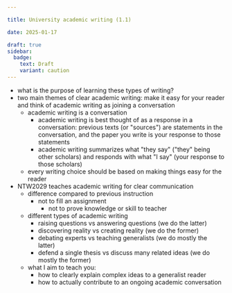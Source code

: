 ```yaml
---

title: University academic writing (1.1)

date: 2025-01-17

draft: true
sidebar:
  badge:
    text: Draft
    variant: caution
---
```


- what is the purpose of learning these types of writing?
- two main themes of clear academic writing: make it easy for your reader and think of academic writing as joining a conversation
	- academic writing is a conversation
		- academic writing is best thought of as a response in a conversation: previous texts (or "sources") are statements in the conversation, and the paper you write is your response to those statements
		- academic writing summarizes what "they say" ("they" being other scholars) and responds with what "I say" (your response to those scholars)
	- every writing choice should be based on making things easy for the reader
- NTW2029 teaches academic writing for clear communication
	- difference compared to previous instruction
		- not to fill an assignment
			- not to prove knowledge or skill to teacher
	- different types of academic writing
		- raising questions vs answering questions (we do the latter)
		- discovering reality vs creating reality (we do the former)
		- debating experts vs teaching generalists (we do mostly the latter)
		- defend a single thesis vs discuss many related ideas (we do mostly the former)
	- what I aim to teach you:
		- how to clearly explain complex ideas to a generalist reader
		- how to actually contribute to an ongoing academic conversation
